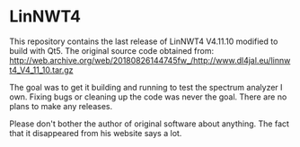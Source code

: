 LinNWT4
=======

This repository contains the last release of LinNWT4 V4.11.10 modified to build with Qt5. The original source code obtained from: http://web.archive.org/web/20180826144745fw_/http://www.dl4jal.eu/linnwt4_V4_11_10.tar.gz

The goal was to get it building and running to test the spectrum analyzer I own. Fixing bugs or cleaning up the code was never the goal. There are no plans to make any releases.

Please don't bother the author of original software about anything. The fact that it disappeared from his website says a lot.

